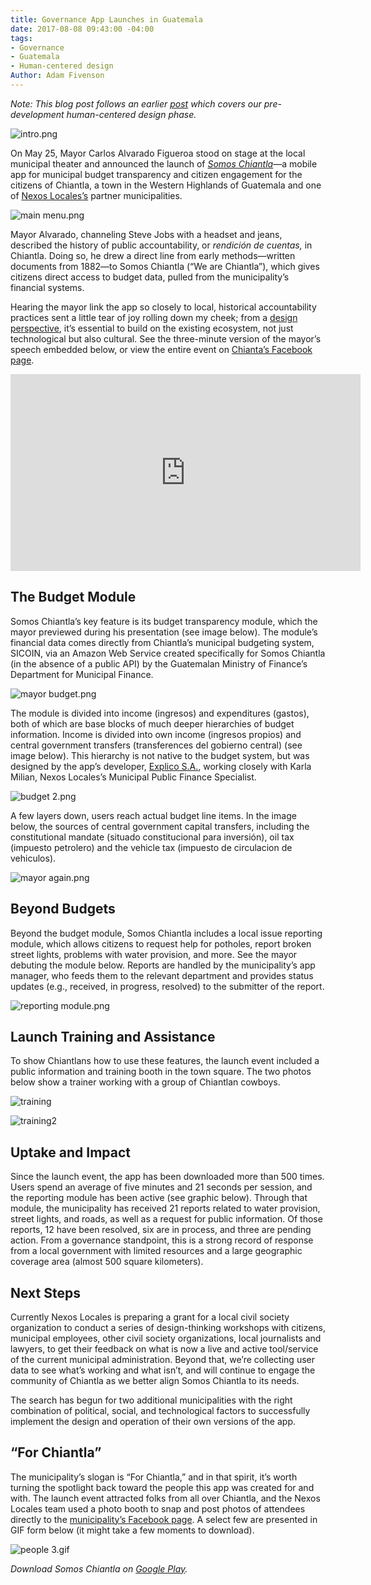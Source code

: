 ```yaml
---
title: Governance App Launches in Guatemala
date: 2017-08-08 09:43:00 -04:00
tags:
- Governance
- Guatemala
- Human-centered design
Author: Adam Fivenson
---
```


*Note: This blog post follows an earlier [post](https://dai-global-digital.com/citizen-centered-design-guatemala.html) which covers our pre-development human-centered design phase.*

![intro.png](/uploads/intro.png)

On May 25, Mayor Carlos Alvarado Figueroa stood on stage at the local municipal theater and announced the launch of [*Somos Chiantla*](http://bit.ly/Chiantla-App)—a mobile app for municipal budget transparency and citizen engagement for the citizens of Chiantla, a town in the Western Highlands of Guatemala and one of [Nexos Locales’s](https://www.dai.com/our-work/projects/guatemala-nexos-locales) partner municipalities.

<!--more-->

![main menu.png](/uploads/main%20menu.png)

Mayor Alvarado, channeling Steve Jobs with a headset and jeans, described the history of public accountability, or *rendición de cuentas,* in Chiantla. Doing so, he drew a direct line from early methods—written documents from 1882—to Somos Chiantla (“We are Chiantla”), which gives citizens direct access to budget data, pulled from the municipality’s financial systems. 

Hearing the mayor link the app so closely to local, historical accountability practices sent a little tear of joy rolling down my cheek; from a [design perspective](http://digitalprinciples.org/), it’s essential to build on the existing ecosystem, not just technological but also cultural. See the three-minute version of the mayor’s speech embedded below, or view the entire event on [Chianta’s Facebook page](https://www.facebook.com/MuniChiantla/videos/1916059188639247/).

<iframe width="560" height="315" src="https://www.youtube.com/embed/Wv9UnOGiOnQ" frameborder="0" allowfullscreen></iframe> 

## The Budget Module

Somos Chiantla’s key feature is its budget transparency module, which the mayor previewed during his presentation (see image below). The module’s financial data comes directly from Chiantla’s municipal budgeting system, SICOIN, via an Amazon Web Service created specifically for Somos Chiantla (in the absence of a public API) by the Guatemalan Ministry of Finance’s Department for Municipal Finance. 

![mayor budget.png](/uploads/mayor%20budget.png)

The module is divided into income (ingresos) and expenditures (gastos), both of which are base blocks of much deeper hierarchies of budget information. Income is divided into own income (ingresos propios) and central government transfers (transferences del gobierno central) (see image below). This hierarchy is not native to the budget system, but was designed by the app’s developer, [Explico S.A.](http://explicoanalytics.com/), working closely with Karla Milian, Nexos Locales’s Municipal Public Finance Specialist. 

![budget 2.png](/uploads/budget%202.png)
 
A few layers down, users reach actual budget line items. In the image below, the sources of central government capital transfers, including the constitutional mandate (situado constitucional para inversión), oil tax (impuesto petrolero) and the vehicle tax (impuesto de circulacion de vehiculos). 

![mayor again.png](/uploads/mayor%20again.png)

## Beyond Budgets

Beyond the budget module, Somos Chiantla includes a local issue reporting module, which allows citizens to request help for potholes, report broken street lights, problems with water provision, and more. See the mayor debuting the module below. Reports are handled by the municipality’s app manager, who feeds them to the relevant department and provides status updates (e.g., received, in progress, resolved) to the submitter of the report.  

![reporting module.png](/uploads/reporting%20module.png)

## Launch Training and Assistance

To show Chiantlans how to use these features, the launch event included a public information and training booth in the town square. The two photos below show a trainer working with a group of Chiantlan cowboys. 

![training](/uploads/WhatsApp%20Image%202017-05-25%20at%209.54.35%20PM%20(2).jpeg)

![training2](/uploads/WhatsApp%20Image%202017-05-25%20at%209.54.35%20PM%20(1).jpeg)

## Uptake and Impact

Since the launch event, the app has been downloaded more than 500 times. Users spend an average of five minutes and 21 seconds per session, and the reporting module has been active (see graphic below). Through that module, the municipality has received 21 reports related to water provision, street lights, and roads, as well as a request for public information. Of those reports, 12 have been resolved, six are in process, and three are pending action. From a governance standpoint, this is a strong record of response from a local government with limited resources and a large geographic coverage area (almost 500 square kilometers).

<script id="infogram_0_3aca8aa1-fa15-4951-8611-f503fb2c7b8c" title="Chiantla reports" src="//e.infogram.com/js/dist/embed.js?UxY" type="text/javascript"></script>

## Next Steps

Currently Nexos Locales is preparing a grant for a local civil society organization to conduct a series of design-thinking workshops with citizens, municipal employees, other civil society organizations, local journalists and lawyers, to get their feedback on what is now a live and active tool/service of the current municipal administration. Beyond that, we’re collecting user data to see what’s working and what isn’t, and will continue to engage the community of Chiantla as we better align Somos Chiantla to its needs. 

The search has begun for two additional municipalities with the right combination of political, social, and technological factors to successfully implement the design and operation of their own versions of the app.  

## “For Chiantla”

The municipality’s slogan is “For Chiantla,” and in that spirit, it’s worth turning the spotlight back toward the people this app was created for and with. The launch event attracted folks from all over Chiantla, and the Nexos Locales team used a photo booth to snap and post photos of attendees directly to the [municipality’s Facebook page](https://www.facebook.com/MuniChiantla/photos/?tab=album&album_id=1915829891995510). A select few are presented in GIF form below (it might take a few moments to download).

![people 3.gif](/uploads/people%203.gif)

*Download Somos Chiantla on [Google Play](http://bit.ly/Chiantla-App).*